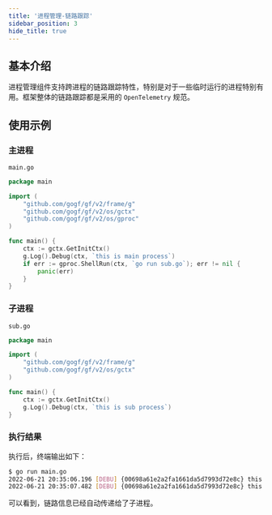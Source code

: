 ```yaml
---
title: '进程管理-链路跟踪'
sidebar_position: 3
hide_title: true
---
```


## 基本介绍

进程管理组件支持跨进程的链路跟踪特性，特别是对于一些临时运行的进程特别有用。框架整体的链路跟踪都是采用的 `OpenTelemetry` 规范。

## 使用示例

### 主进程

`main.go`

```go
package main

import (
	"github.com/gogf/gf/v2/frame/g"
	"github.com/gogf/gf/v2/os/gctx"
	"github.com/gogf/gf/v2/os/gproc"
)

func main() {
	ctx := gctx.GetInitCtx()
	g.Log().Debug(ctx, `this is main process`)
	if err := gproc.ShellRun(ctx, `go run sub.go`); err != nil {
		panic(err)
	}
}
```

### 子进程

`sub.go`

```go
package main

import (
	"github.com/gogf/gf/v2/frame/g"
	"github.com/gogf/gf/v2/os/gctx"
)

func main() {
	ctx := gctx.GetInitCtx()
	g.Log().Debug(ctx, `this is sub process`)
}
```

### 执行结果

执行后，终端输出如下：

```bash
$ go run main.go
2022-06-21 20:35:06.196 [DEBU] {00698a61e2a2fa1661da5d7993d72e8c} this is main process
2022-06-21 20:35:07.482 [DEBU] {00698a61e2a2fa1661da5d7993d72e8c} this is sub process
```

可以看到，链路信息已经自动传递给了子进程。